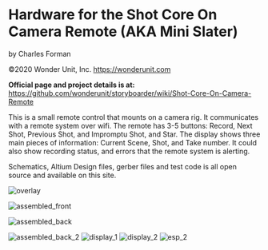 # **Hardware for the Shot Core On Camera Remote (AKA Mini Slater)**
by Charles Forman

©2020 Wonder Unit, Inc. https://wonderunit.com

**Official page and project details is at:**
https://github.com/wonderunit/storyboarder/wiki/Shot-Core-On-Camera-Remote

This is a small remote control that mounts on a camera rig. It communicates with a remote system over wifi. The remote has 3-5 buttons: Record, Next Shot, Previous Shot, and Impromptu Shot, and Star. The display shows three main pieces of information: Current Scene, Shot, and Take number. It could also show recording status, and errors that the remote system is alerting.

Schematics, Altium Design files, gerber files and test code is all open source and available on this site.

![overlay](https://user-images.githubusercontent.com/4991664/81353364-3add4180-909f-11ea-8cef-ea4d9f2ef701.jpg)

![assembled_front](https://user-images.githubusercontent.com/4991664/81352881-0ae16e80-909e-11ea-923e-227befddce9c.jpg)

![assembled_back](https://user-images.githubusercontent.com/4991664/81352855-fac98f00-909d-11ea-922d-e5fefda77a26.jpg)

![assembled_back_2](https://user-images.githubusercontent.com/4991664/81352892-116fe600-909e-11ea-85e5-d15e970d16e6.jpg)
![display_1](https://user-images.githubusercontent.com/4991664/81352894-1339a980-909e-11ea-9bf1-4da58d23b79b.jpg)
![display_2](https://user-images.githubusercontent.com/4991664/81352901-159c0380-909e-11ea-9de2-f60309cd2dcc.jpg)
![esp_2](https://user-images.githubusercontent.com/4991664/81352904-16cd3080-909e-11ea-81c3-be70ae857d16.jpg)






